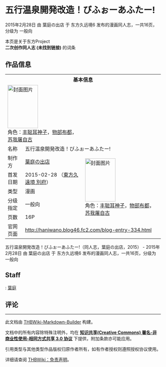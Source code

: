# 五行温泉開発改造！びふぉーあふたー!

<!-- source html: G:\repos\THBWiki-Markdown-Builder\THBWikiMarkdown\Temp\main\1\17\ns0%3A%E4%BA%94%E8%A1%8C%E6%B8%A9%E6%B3%89%E9%96%8B%E7%99%BA%E6%94%B9%E9%80%A0%EF%BC%81%E3%81%B3%E3%81%B5%E3%81%89%E3%83%BC%E3%81%82%E3%81%B5%E3%81%9F%E3%83%BC%21.html -->

2015年2月28日 由 葉庭の出店 于 东方久远境6 发布的漫画同人志，一共16页，分级为 一般向

本页是关于东方Project  
 **二次创作同人志 (未找到链接)** 的词条

## 作品信息

<table><tbody><tr><th colspan="3">基本信息</th></tr><tr><td class="cover-artwork-mobile" colspan="2"><a href="./文件-五行温泉開発改造！びふぉーあふたー!封面.jpg.md" class="image" title="封面图片"><img alt="封面图片" src="https://upload.thwiki.cc/thumb/f/ff/%E4%BA%94%E8%A1%8C%E6%B8%A9%E6%B3%89%E9%96%8B%E7%99%BA%E6%94%B9%E9%80%A0%EF%BC%81%E3%81%B3%E3%81%B5%E3%81%89%E3%83%BC%E3%81%82%E3%81%B5%E3%81%9F%E3%83%BC%21%E5%B0%81%E9%9D%A2.jpg/98px-%E4%BA%94%E8%A1%8C%E6%B8%A9%E6%B3%89%E9%96%8B%E7%99%BA%E6%94%B9%E9%80%A0%EF%BC%81%E3%81%B3%E3%81%B5%E3%81%89%E3%83%BC%E3%81%82%E3%81%B5%E3%81%9F%E3%83%BC%21%E5%B0%81%E9%9D%A2.jpg" decoding="async" loading="lazy" width="98" height="140" srcset="https://upload.thwiki.cc/thumb/f/ff/%E4%BA%94%E8%A1%8C%E6%B8%A9%E6%B3%89%E9%96%8B%E7%99%BA%E6%94%B9%E9%80%A0%EF%BC%81%E3%81%B3%E3%81%B5%E3%81%89%E3%83%BC%E3%81%82%E3%81%B5%E3%81%9F%E3%83%BC%21%E5%B0%81%E9%9D%A2.jpg/147px-%E4%BA%94%E8%A1%8C%E6%B8%A9%E6%B3%89%E9%96%8B%E7%99%BA%E6%94%B9%E9%80%A0%EF%BC%81%E3%81%B3%E3%81%B5%E3%81%89%E3%83%BC%E3%81%82%E3%81%B5%E3%81%9F%E3%83%BC%21%E5%B0%81%E9%9D%A2.jpg 1.5x, https://upload.thwiki.cc/thumb/f/ff/%E4%BA%94%E8%A1%8C%E6%B8%A9%E6%B3%89%E9%96%8B%E7%99%BA%E6%94%B9%E9%80%A0%EF%BC%81%E3%81%B3%E3%81%B5%E3%81%89%E3%83%BC%E3%81%82%E3%81%B5%E3%81%9F%E3%83%BC%21%E5%B0%81%E9%9D%A2.jpg/196px-%E4%BA%94%E8%A1%8C%E6%B8%A9%E6%B3%89%E9%96%8B%E7%99%BA%E6%94%B9%E9%80%A0%EF%BC%81%E3%81%B3%E3%81%B5%E3%81%89%E3%83%BC%E3%81%82%E3%81%B5%E3%81%9F%E3%83%BC%21%E5%B0%81%E9%9D%A2.jpg 2x" data-file-width="560" data-file-height="800"></a><div class="cover-char">角色：<a href="./丰聪耳神子.md" title="丰聪耳神子">丰聪耳神子</a>，<a href="./物部布都.md" title="物部布都">物部布都</a>，<a href="./苏我屠自古.md" title="苏我屠自古">苏我屠自古</a></div></td>
</tr><tr><td class="label">名称</td><td colspan="2"> 五行温泉開発改造！びふぉーあふたー! </td></tr><tr><td class="label">制作方</td><td><a href="./葉庭の出店.md" title="葉庭の出店">葉庭の出店</a></td><td class="cover-artwork" rowspan="5" style="min-width:140px;"><a href="./文件-五行温泉開発改造！びふぉーあふたー!封面.jpg.md" class="image" title="封面图片"><img alt="封面图片" src="https://upload.thwiki.cc/thumb/f/ff/%E4%BA%94%E8%A1%8C%E6%B8%A9%E6%B3%89%E9%96%8B%E7%99%BA%E6%94%B9%E9%80%A0%EF%BC%81%E3%81%B3%E3%81%B5%E3%81%89%E3%83%BC%E3%81%82%E3%81%B5%E3%81%9F%E3%83%BC%21%E5%B0%81%E9%9D%A2.jpg/98px-%E4%BA%94%E8%A1%8C%E6%B8%A9%E6%B3%89%E9%96%8B%E7%99%BA%E6%94%B9%E9%80%A0%EF%BC%81%E3%81%B3%E3%81%B5%E3%81%89%E3%83%BC%E3%81%82%E3%81%B5%E3%81%9F%E3%83%BC%21%E5%B0%81%E9%9D%A2.jpg" decoding="async" loading="lazy" width="98" height="140" srcset="https://upload.thwiki.cc/thumb/f/ff/%E4%BA%94%E8%A1%8C%E6%B8%A9%E6%B3%89%E9%96%8B%E7%99%BA%E6%94%B9%E9%80%A0%EF%BC%81%E3%81%B3%E3%81%B5%E3%81%89%E3%83%BC%E3%81%82%E3%81%B5%E3%81%9F%E3%83%BC%21%E5%B0%81%E9%9D%A2.jpg/147px-%E4%BA%94%E8%A1%8C%E6%B8%A9%E6%B3%89%E9%96%8B%E7%99%BA%E6%94%B9%E9%80%A0%EF%BC%81%E3%81%B3%E3%81%B5%E3%81%89%E3%83%BC%E3%81%82%E3%81%B5%E3%81%9F%E3%83%BC%21%E5%B0%81%E9%9D%A2.jpg 1.5x, https://upload.thwiki.cc/thumb/f/ff/%E4%BA%94%E8%A1%8C%E6%B8%A9%E6%B3%89%E9%96%8B%E7%99%BA%E6%94%B9%E9%80%A0%EF%BC%81%E3%81%B3%E3%81%B5%E3%81%89%E3%83%BC%E3%81%82%E3%81%B5%E3%81%9F%E3%83%BC%21%E5%B0%81%E9%9D%A2.jpg/196px-%E4%BA%94%E8%A1%8C%E6%B8%A9%E6%B3%89%E9%96%8B%E7%99%BA%E6%94%B9%E9%80%A0%EF%BC%81%E3%81%B3%E3%81%B5%E3%81%89%E3%83%BC%E3%81%82%E3%81%B5%E3%81%9F%E3%83%BC%21%E5%B0%81%E9%9D%A2.jpg 2x" data-file-width="560" data-file-height="800"></a><div class="cover-char">角色：<a href="./丰聪耳神子.md" title="丰聪耳神子">丰聪耳神子</a>，<a href="./物部布都.md" title="物部布都">物部布都</a>，<a href="./苏我屠自古.md" title="苏我屠自古">苏我屠自古</a></div></td>
</tr><tr><td class="label">首发日期</td><td>2015-02-28&#160;（<a href="/展会作品列表?e=%E4%B8%9C%E6%96%B9%E4%B9%85%E8%BF%9C%E5%A2%83%236">東方久遠境 別府</a>）</td></tr><tr><td class="label">类型</td><td>漫画</td></tr><tr><td class="label">分级指定</td><td>一般向</td></tr><tr><td class="label">页数</td><td>16P</td></tr>
<tr><td class="label">官网页面</td><td colspan="2"><a rel="nofollow" class="external free" href="http://haniwano.blog46.fc2.com/blog-entry-334.html">http://haniwano.blog46.fc2.com/blog-entry-334.html</a></td></tr></tbody></table>

五行温泉開発改造！びふぉーあふたー!（同人志，葉庭の出店，2015） - 2015年2月28日 由 葉庭の出店 于 东方久远境6 发布的漫画同人志，一共16页，分级为 一般向

## Staff
: [葉庭](./葉庭.md)


## 评论




---

此文档由 [THBWiki-Markdown-Builder](https://github.com/Delsin-Yu/THBWiki-Markdown-Builder) 构建。

文档中的所有内容除特殊注明外，均在 [**知识共享(Creative Commons) 署名-非商业性使用-相同方式共享 3.0 协议**](https://creativecommons.org/licenses/by-sa/3.0/deed.zh-hans) 下提供，附加条款亦可能应用。

引用类型与其他类型作品版权归原作者所有，如有作者授权则遵照授权协议使用。

详细请查阅 [THBWiki：免责声明](https://thbwiki.cc/THBWiki:%E5%85%8D%E8%B4%A3%E5%A3%B0%E6%98%8E)。

